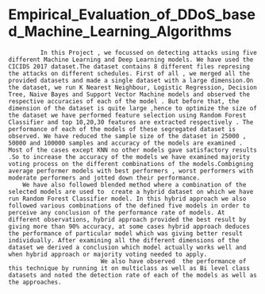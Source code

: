 # Empirical_Evaluation_of_DDoS_based_Machine_Learning_Algorithms
             In this Project , we focussed on detecting attacks using five different Machine Learning and Deep Learning models. We have used the CICIDS 2017 dataset.The dataset contains 8 different files represing the attacks on different schedules. First of all , we merged all the provided datasets and made a single dataset with a large dimension.On the dataset, we run K Nearest Neighbour, Logistic Regression, Decision Tree, Naive Bayes and Support Vector Machine models and observed the respective accuracies of each of the model . But before that, the dimension of the dataset is quite large ,hence to optimize the size of the dataset we have performed feature selection using Random Forest Classifier and top 10,20,30 features are extracted respectively . The performance of each of the models of these segregated dataset is observed. We have reduced the sample size of the dataset in 25000 , 50000 and 100000 samples and accuracy of the models are examined . Most of the cases except KNN no other models gave satisfactory results .So to increase the accuracy of the models we have examined majority voting process on the different combinations of the models.Combigning average performer models with best performers , worst performers with moderate performers and jotted down their performance.
        We have also followed blended method where a combination of the selected models are used to  create a hybrid dataset on which we have run Random Forest Classifier model. In this hybrid approach we also followed various combinations of the defined five models in order to perceive any conclusion of the performance rate of models. At different observations, hybrid approach provided the best result by giving more than 90% accuracy, at some cases hybrid approach deduces the performance of particular model which was giving better result individually. After examining all the different dimensions of the dataset we derived a conclusion which model actually works well and when hybrid approach or majority voting needed to apply.
                              We also have observed  the performance of this technique by running it on multiclass as well as Bi level class datasets and noted the detection rate of each of the models as well as the approaches.
